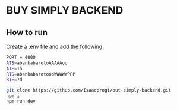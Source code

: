 # BUY SIMPLY BACKEND

## How to run

Create a .env file and add the following

 ```bash
PORT = 4000
ATS=abankabarotoAAAAAoo
ATE=1h
RTS=abankabarotoooWWWWWPPP
RTE=7d
```

```bash
git clone https://github.com/Isaacprogi/but-simply-backend.git
npm i
npm run dev
```